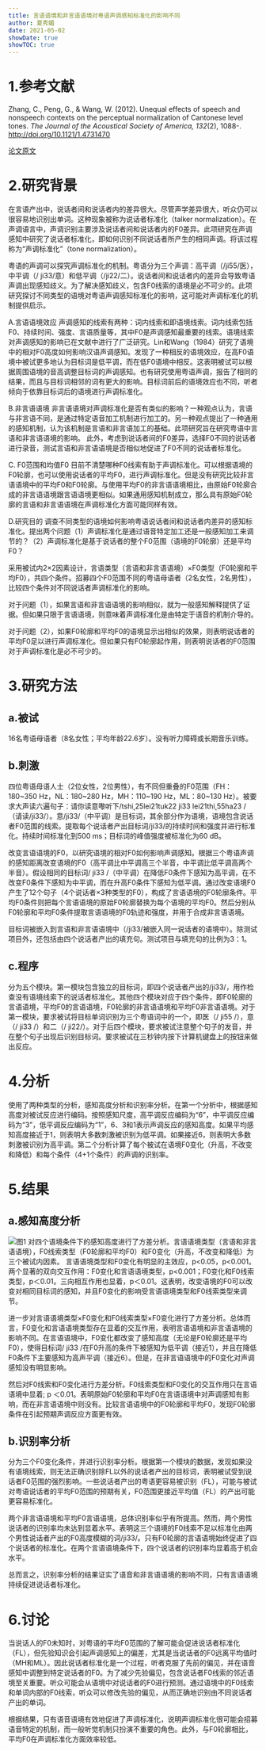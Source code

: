 ```yaml
---
title: 言语语境和非言语语境对粤语声调感知标准化的影响不同
author: 夏秀媚
date: 2021-05-02
showDate: true
showTOC: true
---
```

# 1.参考文献
Zhang, C., Peng, G., & Wang, W. (2012). Unequal effects of speech and nonspeech contexts on the perceptual normalization of Cantonese level tones. *The Journal of the Acoustical Society of America, 132*(2), 1088-. http://doi.org/10.1121/1.4731470

[论文原文](../Source_Files/2021-05-02-XXM1.pdf)
# 2.研究背景
在言语产出中，说话者间和说话者内的差异很大。尽管声学差异很大，听众仍可以很容易地识别出单词。这种现象被称为说话者标准化（talker normalization）。在声调语言中，声调识别主要涉及说话者间和说话者内的F0差异。此项研究在声调感知中研究了说话者标准化，即如何识别不同说话者所产生的相同声调。将该过程称为“声调标准化”（tone normalization）。

粤语的声调可以探究声调标准化的机制。粤语分为三个声调：高平调（/ji55/医），中平调（/ ji33/意）和低平调（/ji22/二）。说话者间和说话者内的差异会导致粤语声调出现感知歧义。为了解决感知歧义，包含F0线索的语境是必不可少的。此项研究探讨不同类型的语境对粤语声调感知标准化的影响，这可能对声调标准化的机制提供启示。

A.言语语境效应
声调感知的线索有两种：词内线索和即语境线索。词内线索包括F0、持续时间、强度、言语质量等，其中F0是声调感知最重要的线索。语境线索对声调感知的影响已在文献中进行了广泛研究。Lin和Wang（1984）研究了语境中的相对F0高度如何影响汉语声调感知。发现了一种相反的语境效应，在高F0语境中被试更多地认为目标词是低平调，而在低F0语境中相反。这表明被试可以根据周围语境的音高调整目标词的声调感知。也有研究使用粤语声调，报告了相同的结果，而且与目标词相邻的词有更大的影响。目标词前后的语境效应也不同，听者倾向于依靠目标词后的语境进行声调标准化。

B.非言语语境
非言语语境对声调标准化是否有类似的影响？一种观点认为，言语与非言语不同，是通过特定语音加工机制进行加工的。另一种观点提出了一种通用的感知机制，认为该机制是言语和非言语加工的基础。此项研究旨在研究粤语中言语和非言语语境的影响。
此外，考虑到说话者间的F0差异，选择F0不同的说话者进行录音，测试言语和非言语语境是否相似地促进了F0不同的说话者标准化。

C. F0范围和均值F0
目前不清楚哪种F0线索有助于声调标准化。可以根据语境的F0轮廓，也可以使用说话者的平均F0，进行声调标准化。但是没有研究比较非言语语境中的平均F0和F0轮廓。与使用平均F0的非言语语境相比，由原始F0轮廓合成的非言语语境跟言语语境更相似。如果通用感知机制成立，那么具有原始F0轮廓的言语和非言语语境在声调标准化方面可能同样有效。

D.研究目的
调查不同类型的语境如何影响粤语说话者间和说话者内差异的感知标准化。提出两个问题（1）声调标准化是通过语音特定加工还是一般感知加工来调节的？（2）声调标准化是基于说话者的整个F0范围（语境的F0轮廓）还是平均F0？

采用被试内2×2因素设计，言语类型（言语和非言语语境）×F0类型（F0轮廓和平均F0），共四个条件。招募四个F0范围不同的粤语母语者（2名女性，2名男性），比较四个条件对不同说话者声调标准化的影响。

对于问题（1），如果言语和非言语语境的影响相似，就为一般感知解释提供了证据。但如果只限于言语语境，则意味着声调标准化是由特定于语音的机制介导的。

对于问题（2），如果F0轮廓和平均F0的语境显示出相似的效果，则表明说话者的平均F0足以进行声调标准化。但如果只有F0轮廓起作用，则表明说话者的F0范围对于声调标准化是必不可少的。

# 3.研究方法
## a.被试
16名粤语母语者（8名女性；平均年龄22.6岁）。没有听力障碍或长期音乐训练。
## b.刺激
四位粤语母语人士（2位女性，2位男性），有不同但重叠的F0范围（FH：180~350 Hz，NL：180~280 Hz，MH：110~190 Hz，ML：80~130 Hz）。被要求大声读六遍句子：请你读意嚟听下/tshi˛25lei21tuk22 ji33 lei21thi˛55ha23 /（请读/ji33/）。意/ji33/（中平调）是目标词，其余部分作为语境，语境包含说话者F0范围的线索。提取每个说话者产出目标词/ji33/的持续时间和强度并进行标准化。持续时间标准化到500 ms；目标词的峰值强度被标准化为60 dB。

改变言语语境的F0，以研究语境的相对F0如何影响声调感知。根据三个粤语声调的感知距离改变语境的F0（高平调比中平调高三个半音，中平调比低平调高两个半音）。假设相同的目标词/ ji33 /（中平调）在降低F0条件下感知为高平调，在不改变F0条件下感知为中平调，而在升高F0条件下感知为低平调。通过改变语境F0产生了12个句子（4个说话者×3种类型的F0），构成了言语语境的F0轮廓条件。平均F0条件则把每个言语语境的原始F0轮廓替换为每个语境的平均F0。然后分别从F0轮廓和平均F0条件提取言语语境的F0轨迹和强度，并用于合成非言语语境。

目标词被嵌入到言语和非言语语境中（/ji33/被嵌入同一说话者的语境中）。除测试项目外，还包括由四个说话者产出的填充句。测试项目与填充句的比例为3：1。
## c.程序
分为五个模块。第一模块包含独立的目标词，即四个说话者产出的/ji33/，用作检查没有语境线索下的说话者标准化。其他四个模块对应于四个条件，即F0轮廓的言语语境，平均F0的言语语境，F0轮廓的非言语语境和平均F0非言语语境。对于第一模块，要求被试将目标单词识别为三个粤语词中的一个，即医（/ ji55 /），意（/ ji33 /）和二（/ ji22/）。对于后四个模块，要求被试注意整个句子的发音，并在整个句子出现后识别目标词。要求被试在三秒钟内按下计算机键盘上的按钮来做出反应。
# 4.分析
使用了两种类型的分析，感知高度分析和识别率分析。在第一个分析中，根据感知高度对被试反应进行编码。按照感知尺度，高平调反应编码为“6”，中平调反应编码为“3”，低平调反应编码为“1”，6、3和1表示声调反应的感知高度。如果平均感知高度接近于1，则表明大多数刺激被识别为低平调。如果接近6，则表明大多数刺激被识别为高平调。第二个分析计算了每个被试在语境F0变化（升高，不改变和降低）和每个条件（4+1个条件）的声调的识别率。
# 5.结果
## a.感知高度分析
![图1](../Supporting_Information/2021-05-02-XXM1-Fig-1.png)
对四个语境条件下的感知高度进行了方差分析。言语语境类型（言语和非言语语境），F0线索类型（F0轮廓和平均F0）和F0变化（升高，不改变和降低）为三个被试内因素。
言语语境类型和F0变化有明显的主效应，p<0.05，p<0.001。两个显著的双向交互作用：F0变化和言语语境类型，p<0.001；F0变化和F0线索类型，p＜0.01。三向相互作用也显着，p＜0.01。这表明，改变语境的F0可以改变对相同目标词的感知，并且F0变化的影响受言语语境类型和F0线索类型来调节。

进一步对言语语境类型×F0变化和F0线索类型×F0变化进行了方差分析。总体而言，F0变化和言语语境类型存在显着的交互作用，表明言语语境和非言语语境的影响不同。在言语语境中，F0变化都改变了感知高度（无论是F0轮廓还是平均F0），使得目标词/ ji33 /在F0升高的条件下被感知为低平调（接近1），并且在降低F0条件下主要感知为高声平调（接近6）。但是，在非言语语境中的F0变化对声调感知没有明显影响。

然后对F0线索和F0变化进行方差分析。F0线索类型和F0变化的交互作用只在言语语境中显着; p ＜0.01。表明原始F0轮廓和平均F0在言语语境中对声调感知有影响，而在非言语语境中则没有。比较言语语境中的F0轮廓和平均F0，发现F0轮廓条件在引起预期声调反应方面更有效。

## b.识别率分析
分为三个F0变化条件，并进行识别率分析。根据第一个模块的数据，发现如果没有语境线索，则无法正确识别除FL以外的说话者产出的目标词，表明被试受到说话者F0范围的强烈影响。一些说话者产出的粤语更容易被识别（FL），可能与被试对粤语说话者的平均F0范围的预期有关，F0范围更接近平均值（FL）的产出可能更容易标准化。

两个非言语语境和平均F0言语语境，总体识别率似乎有所提高。然而，两个男性说话者的识别率均未达到显着水平。表明这三个语境的F0线索不足以标准化由两个男性说话者产出的F0高度模糊的词/ji33/。只有F0轮廓的言语语境始终促进了四个说话者的标准化。在两个言语语境条件下，四个说话者的识别率均显着高于机会水平。

总而言之，识别率分析的结果证实了语音和非言语语境的影响不同，只有言语语境持续促进说话者标准化。

# 6.讨论
当说话人的F0未知时，对粤语的平均F0范围的了解可能会促进说话者标准化（FL），但先验知识会引起声调感知上的偏差，尤其是当说话者的F0远离平均值时（MH和ML）。因此说话者标准化是一个过程，听者克服了先前的偏见，并在语音感知中调整到特定说话者的F0。为了减少先验偏见，包含说话者F0线索的邻近语境至关重要。听众可能会从语境中对说话者的F0进行预测。通过语境中的F0线索和单词内部的F0线索，听众可以修改先验的偏见，从而正确地识别由不同说话者产出的单词。

根据结果，只有语音语境有效地促进了声调标准化，说明声调标准化很可能会招募语音特定的机制，而一般听觉机制只扮演不重要的角色。此外，与F0轮廓相比，平均F0在声调标准化方面效率较低。


































